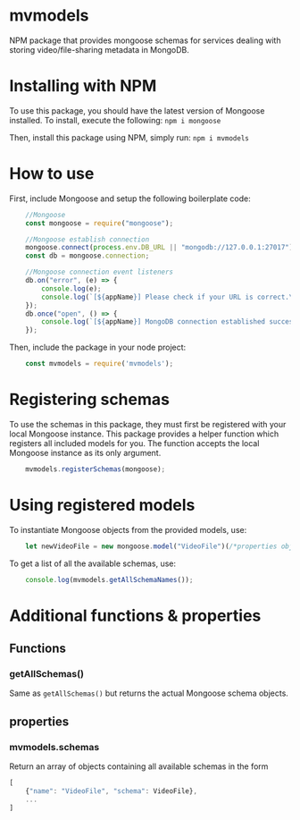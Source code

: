 # mvmodels
NPM package that provides mongoose schemas for services dealing with storing video/file-sharing metadata in MongoDB.

# Installing with NPM
To use this package, you should have the latest version of Mongoose installed. To install, execute the following:
```npm i mongoose```

Then, install this package using NPM, simply run:
```npm i mvmodels```

# How to use
First, include Mongoose and setup the following boilerplate code:
```javascript
    //Mongoose
    const mongoose = require("mongoose");

    //Mongoose establish connection
    mongoose.connect(process.env.DB_URL || "mongodb://127.0.0.1:27017");
    const db = mongoose.connection;

    //Mongoose connection event listeners
    db.on("error", (e) => {
        console.log(e);
        console.log(`[${appName}] Please check if your URL is correct.\n`);
    });
    db.once("open", () => {
        console.log(`[${appName}] MongoDB connection established successfully.\n`);
    });
```

Then, include the package in your node project:
```javascript
    const mvmodels = require('mvmodels');
```

# Registering schemas
To use the schemas in this package, they must first be registered with your local Mongoose instance.
This package provides a helper function which registers all included models for you. The function accepts the local Mongoose instance as its only argument.
```javascript
    mvmodels.registerSchemas(mongoose);
```

# Using registered models
To instantiate Mongoose objects from the provided models, use:
```javascript
    let newVideoFile = new mongoose.model("VideoFile")(/*properties object*/);
```

To get a list of all the available schemas, use:
```javascript
    console.log(mvmodels.getAllSchemaNames());
```

# Additional functions & properties
## Functions
### getAllSchemas()
Same as `getAllSchemas()` but returns the actual Mongoose schema objects.

## properties
### mvmodels.schemas
Return an array of objects containing all available schemas in the form
```javascript
[
    {"name": "VideoFile", "schema": VideoFile},
    ...
]
```